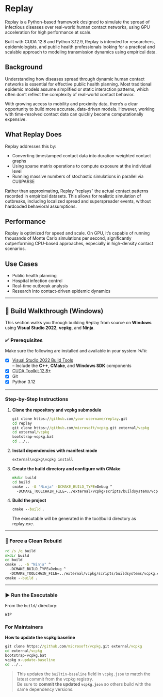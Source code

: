 # Replay

Replay is a Python-based framework designed to simulate the spread of infectious diseases over real-world human contact networks, using GPU acceleration for high performance at scale.

Built with CUDA 12.8 and Python 3.12.9, Replay is intended for researchers, epidemiologists, and public health professionals looking for a practical and scalable approach to modeling transmission dynamics using empirical data.

## Background

Understanding how diseases spread through dynamic human contact networks is essential for effective public health planning. Most traditional epidemic models assume simplified or static interaction patterns, which often don’t reflect the complexity of real-world contact behavior.

With growing access to mobility and proximity data, there’s a clear opportunity to build more accurate, data-driven models. However, working with time-resolved contact data can quickly become computationally expensive.

## What Replay Does

Replay addresses this by:

- Converting timestamped contact data into duration-weighted contact graphs  
- Using sparse matrix operations to compute exposure at the individual level  
- Running massive numbers of stochastic simulations in parallel via CUSPARSE  

Rather than approximating, Replay “replays” the actual contact patterns recorded in empirical datasets. This allows for realistic simulation of outbreaks, including localized spread and superspreader events, without hardcoded behavioral assumptions.

## Performance

Replay is optimized for speed and scale. On GPU, it’s capable of running thousands of Monte Carlo simulations per second, significantly outperforming CPU-based approaches, especially in high-density contact scenarios.

## Use Cases

- Public health planning  
- Hospital infection control  
- Real-time outbreak analysis  
- Research into contact-driven epidemic dynamics  

---

## 🔧 Build Walkthrough (Windows)

This section walks you through building Replay from source on **Windows** using **Visual Studio 2022**, **vcpkg**, and **Ninja**.

### ✅ Prerequisites

Make sure the following are installed and available in your system `PATH`:

- [x] [Visual Studio 2022 Build Tools](https://visualstudio.microsoft.com/visual-cpp-build-tools/)  
  – Include the **C++**, **CMake**, and **Windows SDK** components  
- [x] [CUDA Toolkit 12.8+](https://developer.nvidia.com/cuda-toolkit)  
- [x] Git  
- [x] Python 3.12  

---

### Step-by-Step Instructions

1. **Clone the repository and vcpkg submodule**  
   ```bat
   git clone https://github.com/your-username/replay.git
   cd replay
   git clone https://github.com/microsoft/vcpkg.git external/vcpkg
   cd external/vcpkg
   bootstrap-vcpkg.bat
   cd ../..

2. **Install dependencies with manifest mode**

    ```bat
    external\vcpkg\vcpkg install
    ```

3. **Create the build directory and configure with CMake**

    ```bat
    mkdir build
    cd build
    cmake .. -G "Ninja" -DCMAKE_BUILD_TYPE=Debug ^
      -DCMAKE_TOOLCHAIN_FILE=../external/vcpkg/scripts/buildsystems/vcpkg.cmake
    ```

4. **Build the project**

    ```bat
    cmake --build .
    ```

    The executable will be generated in the tool/build directory as replay.exe.

---

### :repeat: Force a Clean Rebuild

```bat
rd /s /q build
mkdir build
cd build
cmake .. -G "Ninja" ^
  -DCMAKE_BUILD_TYPE=Debug ^
  -DCMAKE_TOOLCHAIN_FILE=../external/vcpkg/scripts/buildsystems/vcpkg.cmake
cmake --build .
```

---

### :arrow_forward: Run the Executable

From the `build/` directory:

```bat
WIP
```

### For Maintainers

**How to update the vcpkg baseline**

```bat
git clone https://github.com/microsoft/vcpkg.git external/vcpkg
cd external/vcpkg
bootstrap-vcpkg.bat
vcpkg x-update-baseline
cd ../..
```

> This updates the `builtin-baseline` field in `vcpkg.json` to match the latest commit from the vcpkg registry.  
> Be sure to **commit the updated `vcpkg.json`** so others build with the same dependency versions.

